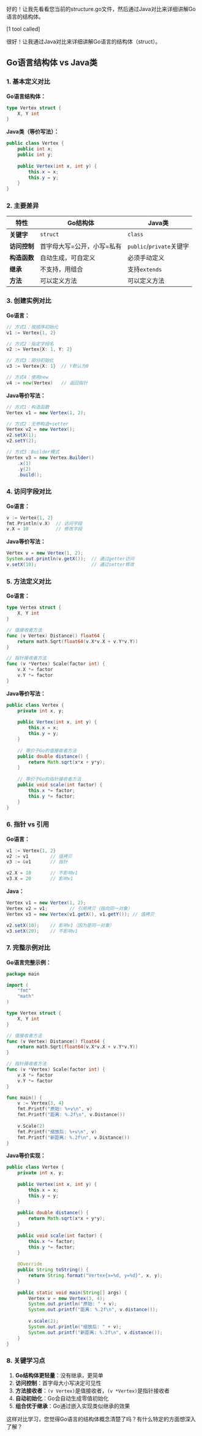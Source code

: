 好的！让我先看看您当前的structure.go文件，然后通过Java对比来详细讲解Go语言的结构体。


[1 tool called]

很好！让我通过Java对比来详细讲解Go语言的结构体（struct）。

## Go语言结构体 vs Java类

### 1. 基本定义对比

**Go语言结构体：**
```go
type Vertex struct {
    X, Y int
}
```

**Java类（等价写法）：**
```java
public class Vertex {
    public int x;
    public int y;
    
    public Vertex(int x, int y) {
        this.x = x;
        this.y = y;
    }
}
```

### 2. 主要差异

| 特性 | Go结构体 | Java类 |
|------|----------|--------|
| **关键字** | `struct` | `class` |
| **访问控制** | 首字母大写=公开，小写=私有 | `public`/`private`关键字 |
| **构造函数** | 自动生成，可自定义 | 必须手动定义 |
| **继承** | 不支持，用组合 | 支持`extends` |
| **方法** | 可以定义方法 | 可以定义方法 |

### 3. 创建实例对比

**Go语言：**
```go
// 方式1：按顺序初始化
v1 := Vertex{1, 2}

// 方式2：指定字段名
v2 := Vertex{X: 1, Y: 2}

// 方式3：部分初始化
v3 := Vertex{X: 1}  // Y默认为0

// 方式4：使用new
v4 := new(Vertex)   // 返回指针
```

**Java等价写法：**
```java
// 方式1：构造函数
Vertex v1 = new Vertex(1, 2);

// 方式2：无参构造+setter
Vertex v2 = new Vertex();
v2.setX(1);
v2.setY(2);

// 方式3：Builder模式
Vertex v3 = new Vertex.Builder()
    .x(1)
    .y(2)
    .build();
```

### 4. 访问字段对比

**Go语言：**
```go
v := Vertex{1, 2}
fmt.Println(v.X)  // 访问字段
v.X = 10          // 修改字段
```

**Java等价写法：**
```java
Vertex v = new Vertex(1, 2);
System.out.println(v.getX());  // 通过getter访问
v.setX(10);                    // 通过setter修改
```

### 5. 方法定义对比

**Go语言：**
```go
type Vertex struct {
    X, Y int
}

// 值接收者方法
func (v Vertex) Distance() float64 {
    return math.Sqrt(float64(v.X*v.X + v.Y*v.Y))
}

// 指针接收者方法
func (v *Vertex) Scale(factor int) {
    v.X *= factor
    v.Y *= factor
}
```

**Java等价写法：**
```java
public class Vertex {
    private int x, y;
    
    public Vertex(int x, int y) {
        this.x = x;
        this.y = y;
    }
    
    // 等价于Go的值接收者方法
    public double distance() {
        return Math.sqrt(x*x + y*y);
    }
    
    // 等价于Go的指针接收者方法
    public void scale(int factor) {
        this.x *= factor;
        this.y *= factor;
    }
}
```

### 6. 指针 vs 引用

**Go语言：**
```go
v1 := Vertex{1, 2}
v2 := v1        // 值拷贝
v3 := &v1       // 指针

v2.X = 10       // 不影响v1
v3.X = 20       // 影响v1
```

**Java：**
```java
Vertex v1 = new Vertex(1, 2);
Vertex v2 = v1;        // 引用拷贝（指向同一对象）
Vertex v3 = new Vertex(v1.getX(), v1.getY()); // 值拷贝

v2.setX(10);    // 影响v1（因为是同一对象）
v3.setX(20);    // 不影响v1
```

### 7. 完整示例对比

**Go语言完整示例：**
```go
package main

import (
    "fmt"
    "math"
)

type Vertex struct {
    X, Y int
}

// 值接收者方法
func (v Vertex) Distance() float64 {
    return math.Sqrt(float64(v.X*v.X + v.Y*v.Y))
}

// 指针接收者方法
func (v *Vertex) Scale(factor int) {
    v.X *= factor
    v.Y *= factor
}

func main() {
    v := Vertex{3, 4}
    fmt.Printf("原始: %+v\n", v)
    fmt.Printf("距离: %.2f\n", v.Distance())
    
    v.Scale(2)
    fmt.Printf("缩放后: %+v\n", v)
    fmt.Printf("新距离: %.2f\n", v.Distance())
}
```

**Java等价实现：**
```java
public class Vertex {
    private int x, y;
    
    public Vertex(int x, int y) {
        this.x = x;
        this.y = y;
    }
    
    public double distance() {
        return Math.sqrt(x*x + y*y);
    }
    
    public void scale(int factor) {
        this.x *= factor;
        this.y *= factor;
    }
    
    @Override
    public String toString() {
        return String.format("Vertex{x=%d, y=%d}", x, y);
    }
    
    public static void main(String[] args) {
        Vertex v = new Vertex(3, 4);
        System.out.println("原始: " + v);
        System.out.printf("距离: %.2f\n", v.distance());
        
        v.scale(2);
        System.out.println("缩放后: " + v);
        System.out.printf("新距离: %.2f\n", v.distance());
    }
}
```

### 8. 关键学习点

1. **Go结构体更轻量**：没有继承，更简单
2. **访问控制**：首字母大小写决定可见性
3. **方法接收者**：`(v Vertex)`是值接收者，`(v *Vertex)`是指针接收者
4. **自动初始化**：Go会自动生成零值初始化
5. **组合优于继承**：Go通过嵌入实现类似继承的效果

这样对比学习，您觉得Go语言的结构体概念清楚了吗？有什么特定的方面想深入了解？